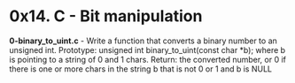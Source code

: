 # 0x14. C - Bit manipulation<br/>
**0-binary_to_uint.c** - Write a function that converts a binary number to an unsigned int. Prototype: unsigned int binary_to_uint(const char *b); where b is pointing to a string of 0 and 1 chars. Return: the converted number, or 0 if there is one or more chars in the string b that is not 0 or 1 and b is NULL<br/><br/>
